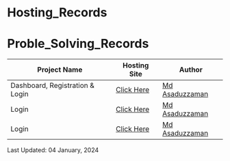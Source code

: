 # Hosting_Records

# Proble_Solving_Records

| Project Name | Hosting Site | Author |
| -- | -------- | ----------- |
| Dashboard, Registration & Login | [Click Here](https://moasaduzzaman.github.io/Practice1/index.html) | [Md Asaduzzaman](https://www.linkedin.com/in/mdasaduzzaman858/)|  
| Login | [Click Here](https://moasaduzzaman.github.io/Practice2/) | [Md Asaduzzaman](https://www.linkedin.com/in/mdasaduzzaman858/)| 
| Login | [Click Here](https://moasaduzzaman.github.io/Practice3/) | [Md Asaduzzaman](https://www.linkedin.com/in/mdasaduzzaman858/)| 

Last Updated: 04 January, 2024
